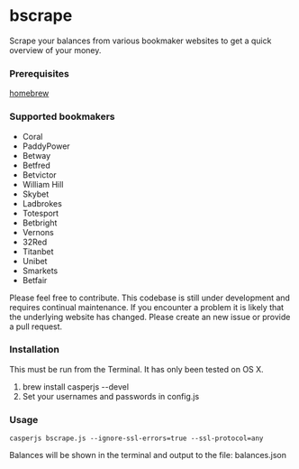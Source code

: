 bscrape
==========================

Scrape your balances from various bookmaker websites to get 
a quick overview of your money.


### Prerequisites

[homebrew](http://brew.sh/)

### Supported bookmakers
* Coral
* PaddyPower
* Betway
* Betfred
* Betvictor
* William Hill
* Skybet
* Ladbrokes
* Totesport
* Betbright
* Vernons
* 32Red
* Titanbet
* Unibet
* Smarkets
* Betfair

Please feel free to contribute. This codebase is still under development and requires continual maintenance. If you encounter a problem it is likely that the underlying website has changed. Please create an new issue or provide a pull request.

### Installation

This must be run from the Terminal. It has only been tested on OS X.

1. brew install casperjs --devel
2. Set your usernames and passwords in config.js

### Usage

```
casperjs bscrape.js --ignore-ssl-errors=true --ssl-protocol=any
```

Balances will be shown in the terminal and output to the file: balances.json
